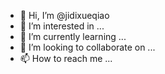 - 👋 Hi, I’m @jidixueqiao
- 👀 I’m interested in ...
- 🌱 I’m currently learning ...
- 💞️ I’m looking to collaborate on ...
- 📫 How to reach me ...

<!---
jidixueqiao/jidixueqiao is a ✨ special ✨ repository because its `README.md` (this file) appears on your GitHub profile.
You can click the Preview link to take a look at your changes.
--->
